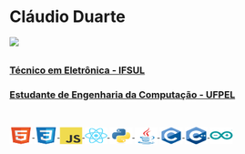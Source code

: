 <h1>Cláudio Duarte</h1>
<div>
  <a href="https://github.com/claudiood">
  <img height="180em" src="https://github-readme-stats.vercel.app/api?username=claudiood&show_icons=true&theme=github_dark&include_all_commits=true&count_private=true"/>
</div>
 
##
  
  <h3>Técnico em Eletrônica - IFSUL</h3>
  <h3>Estudante de Engenharia da Computação - UFPEL</h3>
  
 ##
  
<div style="display: inline_block"><br>
  <img align="center" alt="Claudio-html5" height="30" width="40" src="https://raw.githubusercontent.com/devicons/devicon/master/icons/html5/html5-original.svg">
  <img align="center" alt="Claudio-css" height="30" width="40" src="https://raw.githubusercontent.com/devicons/devicon/master/icons/css3/css3-original.svg">
  <img align="center" alt="Claudio-js" height="30" width="40" src="https://raw.githubusercontent.com/devicons/devicon/master/icons/javascript/javascript-original.svg">
  <img align="center" alt="Claudio-arduino" height="30" width="40" src="https://raw.githubusercontent.com/devicons/devicon/master/icons/react/react-original.svg">
  <img align="center" alt="Claudio-python" height="30" width="40" src="https://raw.githubusercontent.com/devicons/devicon/master/icons/python/python-original.svg">
  <img align="center" alt="Claudio-java" height="30" width="40" src="https://raw.githubusercontent.com/devicons/devicon/master/icons/java/java-original.svg">
  <img align="center" alt="Claudio-c" height="30" width="40" src="https://raw.githubusercontent.com/devicons/devicon/master/icons/c/c-original.svg">
  <img align="center" alt="Claudio-c++" height="30" width="40" src="https://raw.githubusercontent.com/devicons/devicon/master/icons/cplusplus/cplusplus-original.svg">
  <img align="center" alt="Claudio-arduino" height="30" width="40" src="https://raw.githubusercontent.com/devicons/devicon/master/icons/arduino/arduino-original.svg">
  </div>
